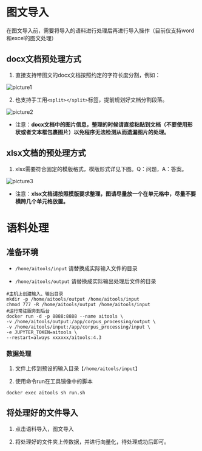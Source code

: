 # 图文导入

在图文导入前，需要将导入的语料进行处理后再进行导入操作（目前仅支持word和excel的图文处理）

## docx文档预处理方式

1. 直接支持带图文的docx文档按照约定的字符长度分割，例如：

![picture1](image.png)

2. 也支持手工用`<split></split>`标签，提前规划好文档分割段落。

![picture2](image.png)

- 注意：**docx文档中的图片信息，整理的时候请直接粘贴到文档（不要使用形状或者文本框包裹图片）以免程序无法检测从而遗漏图片的处理。**

## xlsx文档的预处理方式

1. xlsx需要符合固定的模版格式，模版形式详见下图。Q：问题，A：答案。

![picture3](image-1.png)

- 注意：**xlsx文档请按照模版要求整理，图请尽量放一个在单元格中，尽量不要横跨几个单元格放置。**

# 语料处理

## 准备环境

- `/home/aitools/input`    请替换成实际输入文件的目录

- `/home/aitools/output`   请替换成实际输出处理后文件的目录

```shell
#主机上创建输入、输出目录
mkdir -p /home/aitools/output /home/aitools/input
chmod 777 -R /home/aitools/output /home/aitools/input
#运行常驻服务到后台
docker run -d -p 8888:8888 --name aitools \
-v /home/aitools/output:/app/corpus_processing/output \
-v /home/aitools/input:/app/corpus_processing/input \
-e JUPYTER_TOKEN=aitools \
--restart=always xxxxxx/aitools:4.3 
```

### 数据处理

1. 文件上传到预设的输入目录`【/home/aitools/input】`

2. 使用命令run在工具镜像中的脚本

`docker exec aitools sh run.sh`

## 将处理好的文件导入

1. 点击语料导入，图文导入

2. 将处理好的文件夹上传数据，并进行向量化，待处理成功后即可。